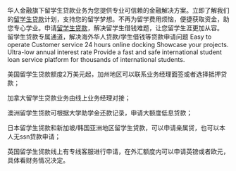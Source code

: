 华人金融旗下留学生贷款业务为您提供专业可信赖的金融解决方案。立即了解我们的<a class="btlink" href="https://oversealoan.com" target="_blank">留学生贷款</a>计划，支持您的留学梦想。不再为留学费用烦恼，便捷获取资金，助您专心学业。申请<a href="https://oversealoan.com">留学生贷款</a>，解决留学生借钱难题，让您留学生涯更加从容。
留学生贷款专属通道，解决海外华人贷款/学生借钱等贷款申请问题
Easy to operate
Customer service 24 hours online docking
Showcase your projects.
Ultra-low annual interest rate
Provide a fast and safe international student loan service platform for thousands of international students.

美国留学生贷款额度2万美元起，加州地区可以联系业务经理面签或者选择抵押贷款；

加拿大留学生贷款业务由线上业务经理对接；

澳洲留学生贷款可根据大学助学金还款记录，申请大额度低息贷款；

日本留学生贷款和新加坡/韩国亚洲地区留学生贷款，可以申请亲属贷，也可以本人无ssn贷款申请；

英国留学生贷款线上有专线客服进行申请，在外汇额度内可以申请英镑或者欧元，具体看财务情况决定。
